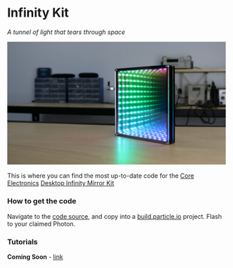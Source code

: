 # Infinity Kit
*A tunnel of light that tears through space*

![project image](project-image.jpg)

This is where you can find the most up-to-date code for the [Core Electronics](https://www.core-electronics.com.au) [Desktop Infinity Mirror Kit](http://coreelec.io/infinitykit)

### How to get the code
Navigate to the [code source](src/desktop-infinity-mirror.ino), and copy into a [build.particle.io](https://build.particle.io/build) project. Flash to your claimed Photon.

### Tutorials
**Coming Soon** - [link](https://core-electronics.com.au/tutorials/infinity-kit.html)
